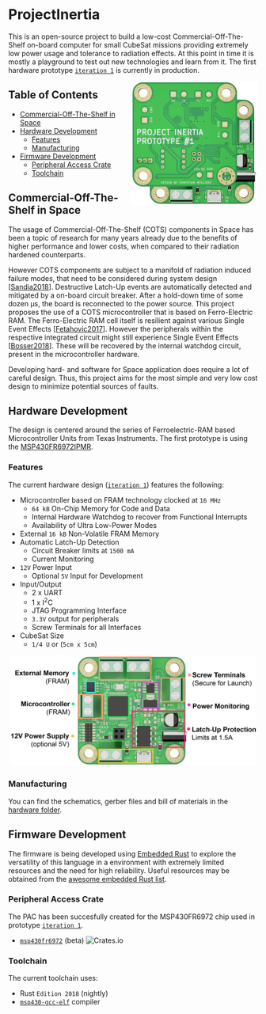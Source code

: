 # ProjectInertia
This is an open-source project to build a low-cost Commercial-Off-The-Shelf on-board computer for small CubeSat missions providing extremely low power usage and tolerance to radiation effects. At this point in time it is mostly a playground to test out new technologies and learn from it. The first hardware prototype [`iteration 1`](https://github.com/chrismolli/ProjectInertia/tree/main/hardware/iteration%201) is currently in production.

[<img src="https://github.com/chrismolli/ProjectInertia/raw/main/figures/banner.png" align="right" width="256">](https://github.com/chrismolli/ProjectInertia)

## Table of Contents
* [Commercial-Off-The-Shelf in Space](#commercial-off-the-shelf-in-space)
* [Hardware Development](#hardware-development)
  * [Features](#features)
  * [Manufacturing](#manufacturing)
* [Firmware Development](#firmware-development)
  * [Peripheral Access Crate](#peripheral-access-crate)
  * [Toolchain](#toolchain)

## Commercial-Off-The-Shelf in Space
The usage of Commercial-Off-The-Shelf (COTS) components in Space has been a topic of research for many years already due to the benefits of higher performance and lower costs, when compared to their radiation hardened counterparts.

However COTS components are subject to a manifold of radiation induced failure modes, that need to be considered during system design [[Sandia2018](https://www.osti.gov/servlets/purl/1481565)]. Destructive Latch-Up events are automatically detected and mitigated by a on-board circuit breaker. After a hold-down time of some dozen µs, the board is reconnected to the power source. This project proposes the use of a COTS microcontroller that is based on Ferro-Electric RAM. The Ferro-Electric RAM cell itself is resilient against various Single Event Effects [[Fetahovic2017](https://www.researchgate.net/publication/322940214_Overview_of_radiation_effects_on_emerging_non-volatile_memory_technologies)]. However the peripherals within the respective integrated circuit might still experience Single Event Effects [[Bosser2018](https://www.osti.gov/servlets/purl/1483658)]. These will be recovered by the internal watchdog circuit, present in the microcontroller hardware.

Developing hard- and software for Space application does require a lot of careful design. Thus, this project aims for the most simple and very low cost design to minimize potential sources of faults.

## Hardware Development
The design is centered around the series of Ferroelectric-RAM based Microcontroller Units from Texas Instruments. The first prototype is using the [MSP430FR6972IPMR](https://www.ti.com/store/ti/en/p/product/?p=MSP430FR6972IPMR).  

### Features
The current hardware design ([`iteration 1`](https://github.com/chrismolli/ProjectInertia/tree/main/hardware/iteration%201)) features the following:
- Microcontroller based on FRAM technology clocked at `16 MHz`
  - `64 kB` On-Chip Memory for Code and Data
  - Internal Hardware Watchdog to recover from Functional Interrupts
  - Availability of Ultra Low-Power Modes
- External `16 kB` Non-Volatile FRAM Memory
- Automatic Latch-Up Detection
  - Circuit Breaker limits at `1500 mA`
  - Current Monitoring
- `12V` Power Input
  -  Optional `5V` Input for Development
- Input/Output
  - 2 x UART
  - 1 x I<sup>2</sup>C
  - JTAG Programming Interface
  - `3.3V` output for peripherals
  - Screw Terminals for all Interfaces
- CubeSat Size
  - `1/4 U` or (`5cm x 5cm`)

<p align="center">
  <img src="https://github.com/chrismolli/ProjectInertia/raw/main/figures/flatview.png" width="500">
</p>

### Manufacturing
You can find the schematics, gerber files and bill of materials in the [hardware folder](https://github.com/chrismolli/ProjectInertia/tree/main/hardware).

## Firmware Development
The firmware is being developed using [Embedded Rust](http://www.rust-embedded.org) to explore the versatility of this language in a environment with extremely limited resources and the need for high reliability. Useful resources may be obtained from the [awesome embedded Rust list](https://github.com/rust-embedded/awesome-embedded-rust).

### Peripheral Access Crate
The PAC has been succesfully created for the MSP430FR6972 chip used in prototype [`iteration 1`](https://github.com/chrismolli/ProjectInertia/tree/main/hardware/iteration%201).  
- [`msp430fr6972`](https://crates.io/crates/msp430fr6972) (beta) ![Crates.io](https://img.shields.io/crates/v/msp430fr6972)

### Toolchain
The current toolchain uses:
- Rust `Edition 2018` (nightly)
- [`msp430-gcc-elf`](https://www.ti.com/tool/MSP430-GCC-OPENSOURCE) compiler

